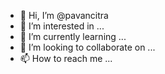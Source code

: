 - 👋 Hi, I’m @pavancitra
- 👀 I’m interested in ...
- 🌱 I’m currently learning ...
- 💞️ I’m looking to collaborate on ...
- 📫 How to reach me ...

<!---
pavancitra/pavancitra is a ✨ special ✨ repository because its `README.md` (this file) appears on your GitHub profile.
You can click the Preview link to take a look at your changes.
--->
